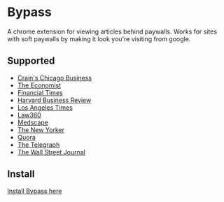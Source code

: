 # Bypass

A chrome extension for viewing articles behind paywalls. Works for sites with
soft paywalls by making it look you're visiting from google.

## Supported
- [Crain's Chicago Business](http://chicagobusiness.com/)
- [The Economist](http://economist.com/)
- [Financial Times](http://ft.com/)
- [Harvard Business Review](https://hbr.org/)
- [Los Angeles Times](http://latimes.com/)
- [Law360](http://law360.com/)
- [Medscape](http://medscape.com/)
- [The New Yorker](http://newyorker.com/)
- [Quora](http://quora.com/)
- [The Telegraph](http://telegraph.co.uk/)
- [The Wall Street Journal](http://wsj.com/)

## Install

[Install Bypass here](https://chrome.google.com/webstore/detail/bypass/ekfnpmbmfmlnbphalelfmiodjmbbjlmp?hl=en-US)
